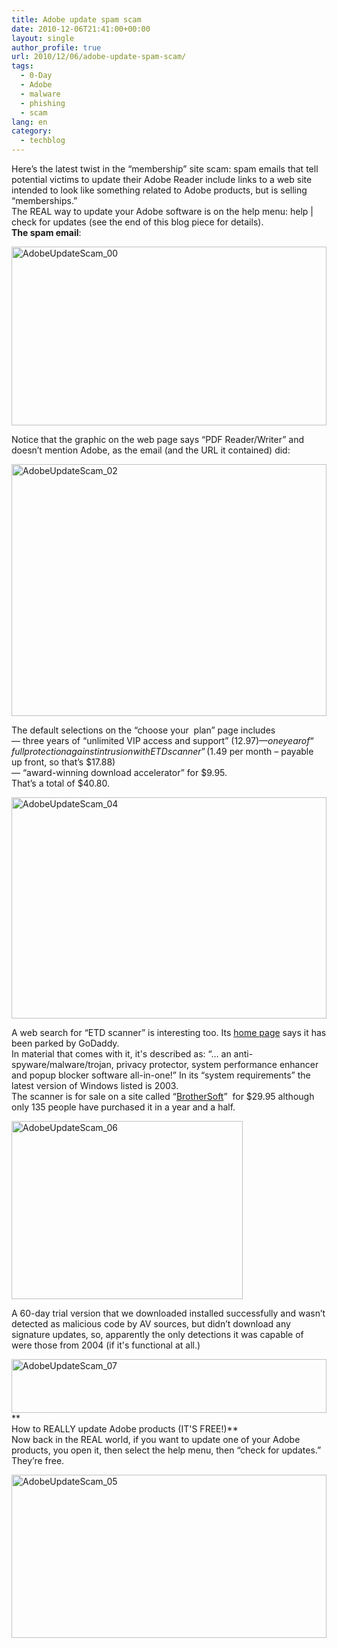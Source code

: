 ```yaml
---
title: Adobe update spam scam
date: 2010-12-06T21:41:00+00:00
layout: single
author_profile: true
url: 2010/12/06/adobe-update-spam-scam/
tags:
  - 0-Day
  - Adobe
  - malware
  - phishing
  - scam
lang: en
category: 
  - techblog
---
```

Here’s the latest twist in the “membership” site scam: spam emails that tell potential victims to update their Adobe Reader include links to a web site intended to look like something related to Adobe products, but is selling “memberships.”  
The REAL way to update your Adobe software is on the help menu: help | check for updates (see the end of this blog piece for details).  
**The spam email**:

[<img title="AdobeUpdateScam_00" border="0" alt="AdobeUpdateScam_00" src="http://lh4.ggpht.com/_vaUVXcmC3OI/TP1RNxi3mMI/AAAAAAAADXc/qlCCXp7XA5U/AdobeUpdateScam_00_thumb%5B1%5D.jpg?imgmax=800" width="504" height="286" />](http://lh5.ggpht.com/_vaUVXcmC3OI/TP1RMGCbfGI/AAAAAAAADXY/-jGpzRHq-pE/s1600-h/AdobeUpdateScam_00%5B3%5D.jpg)

Notice that the graphic on the web page says “PDF Reader/Writer” and doesn’t mention Adobe, as the email (and the URL it contained) did:

[<img title="AdobeUpdateScam_02" border="0" alt="AdobeUpdateScam_02" src="http://lh4.ggpht.com/_vaUVXcmC3OI/TP1RWnYgxoI/AAAAAAAADXk/8kOPY43Lf7A/AdobeUpdateScam_02_thumb%5B1%5D.png?imgmax=800" width="504" height="403" />](http://lh3.ggpht.com/_vaUVXcmC3OI/TP1RRm9HReI/AAAAAAAADXg/epnE1M89AWU/s1600-h/AdobeUpdateScam_02%5B3%5D.png)

The default selections on the “choose your  plan” page includes  
— three years of “unlimited VIP access and support” ($12.97)  
— one year of “full protection against intrusion with ETD scanner” ($1.49 per month – payable up front, so that’s $17.88)  
— “award-winning download accelerator” for $9.95.  
That’s a total of $40.80.

[<img title="AdobeUpdateScam_04" border="0" alt="AdobeUpdateScam_04" src="http://lh4.ggpht.com/_vaUVXcmC3OI/TP1RcO3uBXI/AAAAAAAADXs/Ix21w38KjLE/AdobeUpdateScam_04_thumb%5B1%5D.png?imgmax=800" width="504" height="354" />](http://lh3.ggpht.com/_vaUVXcmC3OI/TP1RZL1lxbI/AAAAAAAADXo/W6PyqSPDf4w/s1600-h/AdobeUpdateScam_04%5B3%5D.png)

A web search for “ETD scanner” is interesting too. Its [home page](http://etdscanner.com/) says it has been parked by GoDaddy.  
In material that comes with it, it's described as: “… an anti-spyware/malware/trojan, privacy protector, system performance enhancer and popup blocker software all-in-one!” In its “system requirements” the latest version of Windows listed is 2003.  
The scanner is for sale on a site called “[BrotherSoft](http://www.brothersoft.com/etd-scanner-218261.html)”  for $29.95 although only 135 people have purchased it in a year and a half.

[<img title="AdobeUpdateScam_06" border="0" alt="AdobeUpdateScam_06" src="http://lh3.ggpht.com/_vaUVXcmC3OI/TP1Rfb5whDI/AAAAAAAADX0/NMg3QeRAOq4/AdobeUpdateScam_06_thumb%5B1%5D.png?imgmax=800" width="370" height="285" />](http://lh3.ggpht.com/_vaUVXcmC3OI/TP1RdIeBPHI/AAAAAAAADXw/mLAD58je_T4/s1600-h/AdobeUpdateScam_06%5B3%5D.png)

A 60-day trial version that we downloaded installed successfully and wasn’t detected as malicious code by AV sources, but didn’t download any signature updates, so, apparently the only detections it was capable of were those from 2004 (if it's functional at all.)

[<img title="AdobeUpdateScam_07" border="0" alt="AdobeUpdateScam_07" src="http://lh3.ggpht.com/_vaUVXcmC3OI/TP1RhnkvsHI/AAAAAAAADX8/L-DpxhphMxE/AdobeUpdateScam_07_thumb%5B1%5D.png?imgmax=800" width="504" height="86" />](http://lh6.ggpht.com/_vaUVXcmC3OI/TP1RgStrNDI/AAAAAAAADX4/q4ZFag0ykwA/s1600-h/AdobeUpdateScam_07%5B3%5D.png)  
     **  
How to REALLY update Adobe products (IT'S FREE!)**  
Now back in the REAL world, if you want to update one of your Adobe products, you open it, then select the help menu, then “check for updates.” They’re free.

[<img title="AdobeUpdateScam_05" border="0" alt="AdobeUpdateScam_05" src="http://lh4.ggpht.com/_vaUVXcmC3OI/TP1RmrS4dSI/AAAAAAAADYE/SiuH_i5L8aI/AdobeUpdateScam_05_thumb%5B1%5D.png?imgmax=800" width="504" height="261" />](http://lh4.ggpht.com/_vaUVXcmC3OI/TP1RjnHcBiI/AAAAAAAADYA/_ZTyYrWiE0o/s1600-h/AdobeUpdateScam_05%5B3%5D.png)